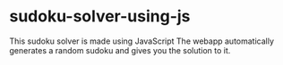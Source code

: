 # sudoku-solver-using-js
This sudoku solver is made using JavaScript
The webapp automatically generates a random sudoku and gives you the solution to it.
